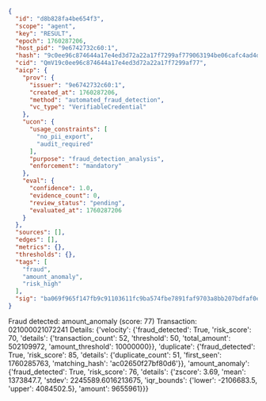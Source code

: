 ```json
{
  "id": "d8b828fa4be654f3",
  "scope": "agent",
  "key": "RESULT",
  "epoch": 1760287206,
  "host_pid": "9e6742732c60:1",
  "hash": "9c0ee96c874644a17e4ed3d72a22a17f7299af779063194be06cafc4ad4da11c",
  "cid": "QmV19c0ee96c874644a17e4ed3d72a22a17f7299af77",
  "aicp": {
    "prov": {
      "issuer": "9e6742732c60:1",
      "created_at": 1760287206,
      "method": "automated_fraud_detection",
      "vc_type": "VerifiableCredential"
    },
    "ucon": {
      "usage_constraints": [
        "no_pii_export",
        "audit_required"
      ],
      "purpose": "fraud_detection_analysis",
      "enforcement": "mandatory"
    },
    "eval": {
      "confidence": 1.0,
      "evidence_count": 0,
      "review_status": "pending",
      "evaluated_at": 1760287206
    }
  },
  "sources": [],
  "edges": [],
  "metrics": {},
  "thresholds": {},
  "tags": [
    "fraud",
    "amount_anomaly",
    "risk_high"
  ],
  "sig": "ba069f965f147fb9c91103611fc9ba574fbe7891faf9703a8bb207bdfaf0ed46"
}
```

Fraud detected: amount_anomaly (score: 77)
Transaction: 021000021072241
Details: {'velocity': {'fraud_detected': True, 'risk_score': 70, 'details': {'transaction_count': 52, 'threshold': 50, 'total_amount': 502109972, 'amount_threshold': 10000000}}, 'duplicate': {'fraud_detected': True, 'risk_score': 85, 'details': {'duplicate_count': 51, 'first_seen': 1760285763, 'matching_hash': 'ac02650f27bf80d6'}}, 'amount_anomaly': {'fraud_detected': True, 'risk_score': 76, 'details': {'zscore': 3.69, 'mean': 1373847.7, 'stdev': 2245589.6016213675, 'iqr_bounds': {'lower': -2106683.5, 'upper': 4084502.5}, 'amount': 9655961}}}